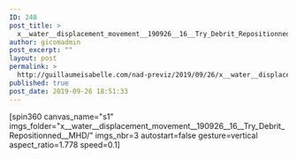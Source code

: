 ```yaml
---
ID: 248
post_title: >
  x__water__displacement_movement__190926__16__Try_Debrit_Repositionned.project
author: gicomadmin
post_excerpt: ""
layout: post
permalink: >
  http://guillaumeisabelle.com/nad-previz/2019/09/26/x__water__displacement_movement__190926__16__try_debrit_repositionned-project/
published: true
post_date: 2019-09-26 18:51:33
---
```

<!-- wp:paragraph -->

[spin360 canvas_name="s1" imgs_folder="x\_\_water\_\_displacement_movement\_\_190926\_\_16\_\_Try_Debrit_Repositionned\_\_MHD/" imgs_nbr=3 autostart=false gesture=vertical aspect_ratio=1.778 speed=0.1]

<!-- /wp:paragraph -->

<!-- wp:block-lab/stc-vision-block {"vision":"Composition I love that could be used as proof of concept for photogrammetry for visualizing","mmotacceptable":true,"mmottrend":"Getting better","mmotanalyze":"Great photo resolution gives great object for creatingnNo editing of the model","mmotplan":"Repeat and observe and document even more\nShooting in 10 min is ok.nA bit more angle on top and side might have been good","mmotfeedback":"add to schedule"} /--><figure class="wp-block-image"> 

<img class="wp-image-249" src="http://guillaumeisabelle.com/nad-previz/wp-content/uploads/sites/19/2019/09/image-41.png" alt="" /></figure> 



<!-- wp:image {"id":250} --><figure class="wp-block-image"> 

<img src="http://guillaumeisabelle.com/nad-previz/wp-content/uploads/sites/19/2019/09/image-42.png" alt="" class="wp-image-250" /></figure> 

<!-- /wp:image -->



<!-- wp:image {"id":251} --><figure class="wp-block-image"> 

<img src="http://guillaumeisabelle.com/nad-previz/wp-content/uploads/sites/19/2019/09/image-43.png" alt="" class="wp-image-251" /></figure> 

<!-- /wp:image -->



<!-- wp:block-lab/stc-vision-block {"vision":"-@STCGoal Quick experimentation to photogrammetrize a place that has great resolution point and put that model in the concept art.  The whole desired pipeline timeframe is less than 60 min."} /-->